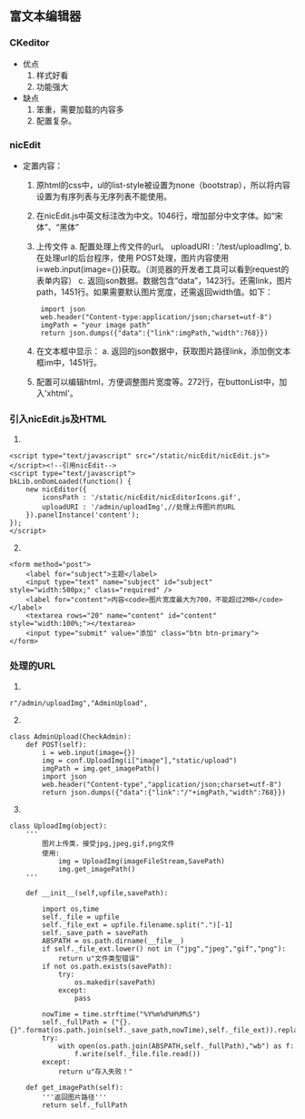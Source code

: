 ## 富文本编辑器
### CKeditor
- 优点
    1. 样式好看
    2. 功能强大
- 缺点
    1. 笨重，需要加载的内容多
    2. 配置复杂。
    
### nicEdit
- 定置内容：
    1. 原html的css中，ul的list-style被设置为none（bootstrap），所以将内容设置为有序列表与无序列表不能使用。
    2. 在nicEdit.js中英文标注改为中文。1046行，增加部分中文字体。如“宋体”、“黑体”
    3. 上传文件
        a. 配置处理上传文件的url。 uploadURI : '/test/uploadImg',
        b. 在处理url的后台程序，使用 POST处理，图片内容使用i=web.input(image={})获取。（浏览器的开发者工具可以看到request的表单内容）
        c. 返回json数据。数据包含“data”，1423行。还需link，图片path，1451行。如果需要默认图片宽度，还需返回width值。如下：
            
            import json
            web.header("Content-type:application/json;charset=utf-8")
            imgPath = "your image path"
            return json.dumps({"data":{"link":imgPath,"width":768}})
            
    4. 在文本框中显示：
        a. 返回的json数据中，获取图片路径link，添加倒文本框im中，1451行。
    5. 配置可以编辑html，方便调整图片宽度等。272行，在buttonList中，加入'xhtml'。

### 引入nicEdit.js及HTML
1. 
```
<script type="text/javascript" src="/static/nicEdit/nicEdit.js"></script><!--引用nicEdit-->
<script type="text/javascript">
bkLib.onDomLoaded(function() {
	new nicEditor({
        iconsPath : '/static/nicEdit/nicEditorIcons.gif',
        uploadURI : '/admin/uploadImg',//处理上传图片的URL
    }).panelInstance('content');
});
</script>
```
2.
```
<form method="post">
    <label for="subject">主题</label>
    <input type="text" name="subject" id="subject" style="width:500px;" class="required" />
    <label for="content">内容<code>图片宽度最大为700，不能超过2MB</code></label>
    <textarea rows="20" name="content" id="content" style="width:100%;"></textarea>
    <input type="submit" value="添加" class="btn btn-primary">
</form>
```

### 处理的URL
1.
```
r"/admin/uploadImg","AdminUpload",
```
2.
```
class AdminUpload(CheckAdmin):
    def POST(self):
        i = web.input(image={})
        img = conf.UploadImg(i["image"],"static/upload")
        imgPath = img.get_imagePath()
        import json
        web.header("Content-type","application/json;charset=utf-8")
        return json.dumps({"data":{"link":"/"+imgPath,"width":768}})

```
3. 
```
class UploadImg(object):
    '''
        图片上传类，接受jpg,jpeg,gif,png文件
        使用:
            img = UploadImg(imageFileStream,SavePath)
            img.get_imagePath()
    '''

    def __init__(self,upfile,savePath):

        import os,time
        self._file = upfile
        self._file_ext = upfile.filename.split(".")[-1]
        self._save_path = savePath
        ABSPATH = os.path.dirname(__file__)
        if self._file_ext.lower() not in ("jpg","jpeg","gif","png"):
            return u"文件类型错误"
        if not os.path.exists(savePath):
            try:
                os.makedir(savePath)
            except:
                pass

        nowTime = time.strftime("%Y%m%d%H%M%S")
        self._fullPath = ("{}.{}".format(os.path.join(self._save_path,nowTime),self._file_ext)).replace("\\","/")
        try:
            with open(os.path.join(ABSPATH,self._fullPath),"wb") as f:
                f.write(self._file.file.read())
        except:
            return u"存入失败！"

    def get_imagePath(self):
        '''返回图片路径'''
        return self._fullPath

```
